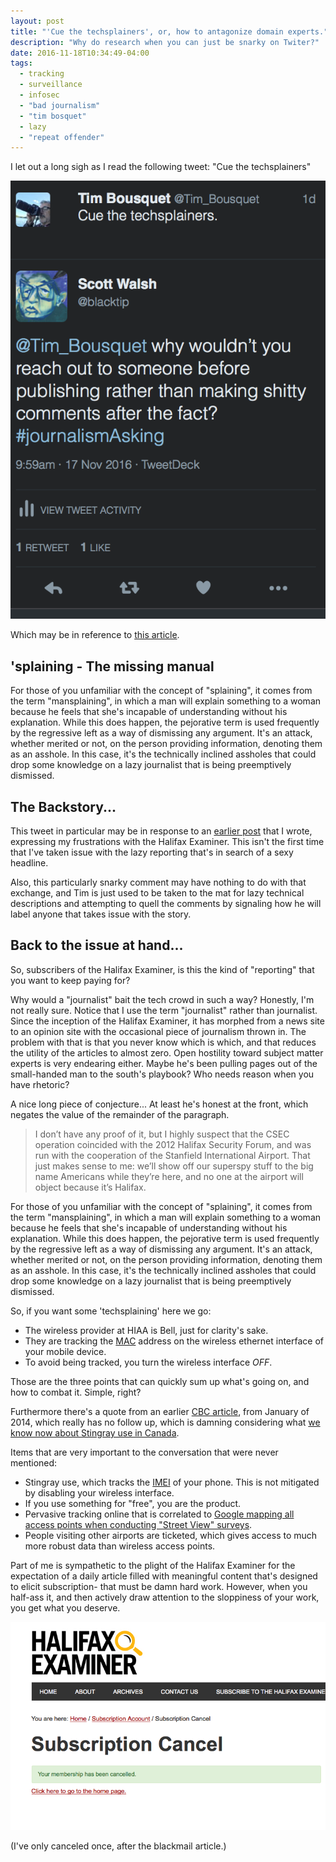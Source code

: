 ```yaml
---
layout: post
title: "'Cue the techsplainers', or, how to antagonize domain experts."
description: "Why do research when you can just be snarky on Twiter?"
date: 2016-11-18T10:34:49-04:00
tags:
  - tracking
  - surveillance
  - infosec
  - "bad journalism"
  - "tim bosquet"
  - lazy
  - "repeat offender"
---
```


I let out a long sigh as I read the following tweet: "Cue the techsplainers"

![sad and lazy][techsplain]

Which may be in reference to [this article][article].


## 'splaining - The missing manual
For those of you unfamiliar with the concept of "splaining", it comes from the term "mansplaining", in
which a man will explain something to a woman because he feels that she's incapable of understanding
without his explanation. While this does happen, the pejorative term is used frequently by the
regressive left as a way of dismissing any argument. It's an attack, whether merited or not, on the person
providing information, denoting them as an asshole. In this case, it's the technically inclined assholes
that could drop some knowledge on a lazy journalist that is being preemptively dismissed.


## The Backstory...
This tweet in particular may be in response to an [earlier post][blackmail] that I wrote, expressing my
frustrations with the Halifax Examiner. This isn't the first time that I've taken issue
with the lazy reporting that's in search of a sexy headline.

Also, this particularly snarky comment may have nothing to do with that exchange, and Tim is just used
to be taken to the mat for lazy technical descriptions and attempting to quell the comments by signaling
how he will label anyone that takes issue with the story.

## Back to the issue at hand...
So, subscribers of the Halifax Examiner, is this the kind of "reporting" that you want to keep paying
for?

Why would a "journalist" bait the tech crowd in such a way? Honestly, I'm not really sure. Notice that
I use the term "journalist" rather than journalist. Since the inception of the Halifax Examiner, it has
morphed from a news site to an opinion site with the occasional piece of journalism thrown in. The
problem with that is that you never know which is which, and that reduces the utility of the articles
to almost zero. Open hostility toward subject matter experts is very endearing either. Maybe he's been
pulling pages out of the small-handed man to the south's playbook? Who needs reason when you have
rhetoric?

A nice long piece of conjecture... At least he's honest at the front, which negates the value of the
remainder of the paragraph.

>I don’t have any proof of it, but I highly suspect that the CSEC operation coincided with the 2012
Halifax Security Forum, and was run with the cooperation of the Stanfield International Airport. That
just makes sense to me: we’ll show off our superspy stuff to the big name Americans while they’re here,
and no one at the airport will object because it’s Halifax.

For those of you unfamiliar with the concept of "splaining", it comes from the term "mansplaining", in
which a man will explain something to a woman because he feels that she's incapable of understanding
without his explanation. While this does happen, the pejorative term is used frequently by the
regressive left as a way of dismissing any argument. It's an attack, whether merited or not, on the person
providing information, denoting them as an asshole. In this case, it's the technically inclined assholes
that could drop some knowledge on a lazy journalist that is being preemptively dismissed.


So, if you want some 'techsplaining' here we go:

* The wireless provider at HIAA is Bell, just for clarity's sake.
* They are tracking the [MAC][mac] address on the wireless ethernet interface of your mobile device.
* To avoid being tracked, you turn the wireless interface *OFF*.

Those are the three points that can quickly sum up what's going on, and how to combat it. Simple, right?

Furthermore there's a quote from an earlier [CBC article][cbc], from January of 2014, which really has no
follow up, which is damning considering what [we know now about Stingray use in Canada][stingray].


Items that are very important to the conversation that were never mentioned:

* Stingray use, which tracks the [IMEI][imei] of your phone. This is not mitigated by disabling your wireless interface.
* If you use something for "free", you are the product.
* Pervasive tracking online that is correlated to [Google mapping all access points when conducting "Street View" surveys][streetview].
* People visiting other airports are ticketed, which gives access to much more robust data than wireless access points.

Part of me is sympathetic to the plight of the Halifax Examiner for the expectation of a daily article filled with meaningful
content that's designed to elicit subscription- that must be damn hard work. However, when you half-ass it, and then actively
draw attention to the sloppiness of your work, you get what you deserve.

![bye!][cancel]

(I've only canceled once, after the blackmail article.)


[techsplain]:/images/techsplain.png
[article]: https://www.halifaxexaminer.ca/featured/why-you-shouldnt-use-the-halifax-airports-wifi-morning-file-thursday-november-17-2016/
[blackmail]: /2015/10/06/examiner-blackmail/
[mac]: https://en.wikipedia.org/wiki/MAC_address
[imei]: https://en.wikipedia.org/wiki/International_Mobile_Station_Equipment_Identity
[cbc]: http://www.cbc.ca/news/politics/csec-used-airport-wi-fi-to-track-canadian-travellers-edward-snowden-documents-1.2517881
[stingray]: https://openmedia.org/en/stingrays-canadian-law-enforcements-worst-kept-secret
[streetview]: http://www.zdnet.com/article/google-explains-why-street-view-cars-record-wi-fi-data/
[cancel]: /images/cancel.png
